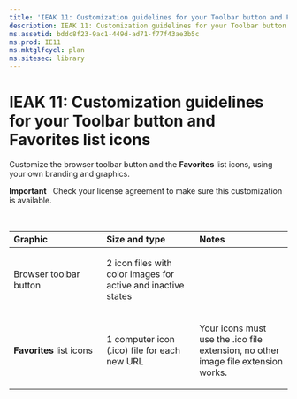 ```yaml
---
title: 'IEAK 11: Customization guidelines for your Toolbar button and Favorites list icons'
description: IEAK 11: Customization guidelines for your Toolbar button and Favorites list icons
ms.assetid: bddc8f23-9ac1-449d-ad71-f77f43ae3b5c
ms.prod: IE11
ms.mktglfcycl: plan
ms.sitesec: library
---
```


# IEAK 11: Customization guidelines for your Toolbar button and Favorites list icons


Customize the browser toolbar button and the **Favorites** list icons, using your own branding and graphics.

**Important**  
Check your license agreement to make sure this customization is available.

 

<table>
<colgroup>
<col width="33%" />
<col width="33%" />
<col width="33%" />
</colgroup>
<thead>
<tr class="header">
<th align="left">Graphic</th>
<th align="left">Size and type</th>
<th align="left">Notes</th>
</tr>
</thead>
<tbody>
<tr class="odd">
<td align="left"><p>Browser toolbar button</p></td>
<td align="left"><p>2 icon files with color images for active and inactive states</p></td>
<td align="left"><p></p></td>
</tr>
<tr class="even">
<td align="left"><p><strong>Favorites</strong> list icons</p></td>
<td align="left"><p>1 computer icon (.ico) file for each new URL</p></td>
<td align="left"><p>Your icons must use the .ico file extension, no other image file extension works.</p></td>
</tr>
</tbody>
</table>

 

 

 





